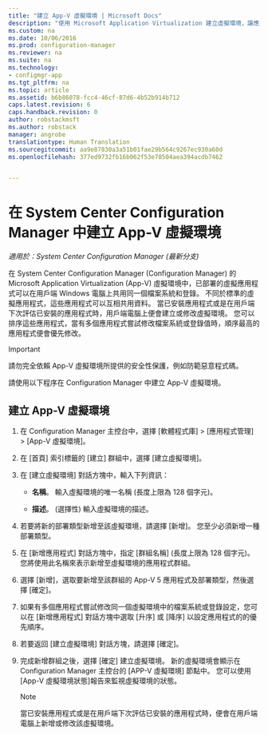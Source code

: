 ```yaml
---
title: "建立 App-V 虛擬環境 | Microsoft Docs"
description: "使用 Microsoft Application Virtualization 建立虛擬環境，讓應用程式可以彼此共用資料。"
ms.custom: na
ms.date: 10/06/2016
ms.prod: configuration-manager
ms.reviewer: na
ms.suite: na
ms.technology:
- configmgr-app
ms.tgt_pltfrm: na
ms.topic: article
ms.assetid: b6b86078-fcc4-46cf-87d6-4b52b914b712
caps.latest.revision: 6
caps.handback.revision: 0
author: robstackmsft
ms.author: robstack
manager: angrobe
translationtype: Human Translation
ms.sourcegitcommit: aa9e87830a3a51b01fae29b564c9267ec930a60d
ms.openlocfilehash: 377ed9732fb16b062f53e78504aea394acdb7462


---
```

# <a name="create-app-v-virtual-environments-in-system-center-configuration-manager"></a>在 System Center Configuration Manager 中建立 App-V 虛擬環境

*適用於：System Center Configuration Manager (最新分支)*

在 System Center Configuration Manager (Configuration Manager) 的 Microsoft Application Virtualization (App-V) 虛擬環境中，已部署的虛擬應用程式可以在用戶端 Windows 電腦上共用同一個檔案系統和登錄。 不同於標準的虛擬應用程式，這些應用程式可以互相共用資料。 當已安裝應用程式或是在用戶端下次評估已安裝的應用程式時，用戶端電腦上便會建立或修改虛擬環境。 您可以排序這些應用程式，當有多個應用程式嘗試修改檔案系統或登錄值時，順序最高的應用程式便會優先修改。  

> [!IMPORTANT]  
>  請勿完全依賴 App-V 虛擬環境所提供的安全性保護，例如防範惡意程式碼。  

 請使用以下程序在 Configuration Manager 中建立 App-V 虛擬環境。  

## <a name="create-an-app-v-virtual-environment"></a>建立 App-V 虛擬環境  

1.  在 Configuration Manager 主控台中，選擇 [軟體程式庫] > [應用程式管理] > [App-V 虛擬環境]。  

3.  在 [首頁] 索引標籤的 [建立] 群組中，選擇 [建立虛擬環境]。  

4.  在 [建立虛擬環境] 對話方塊中，輸入下列資訊：  

    -   **名稱**。  輸入虛擬環境的唯一名稱 (長度上限為 128 個字元)。  

    -   **描述**。 (選擇性) 輸入虛擬環境的描述。  

5.  若要將新的部署類型新增至該虛擬環境，請選擇 [新增]。 您至少必須新增一種部署類型。  

6.  在 [新增應用程式] 對話方塊中，指定 [群組名稱] (長度上限為 128 個字元)。 您將使用此名稱來表示新增至虛擬環境的應用程式群組。  

7.  選擇 [新增]，選取要新增至該群組的 App-V 5 應用程式及部署類型，然後選擇 [確定]。  

8.  如果有多個應用程式嘗試修改同一個虛擬環境中的檔案系統或登錄設定，您可以在 [新增應用程式] 對話方塊中選取 [升序] 或 [降序] 以設定應用程式的的優先順序。  

9. 若要返回 [建立虛擬環境] 對話方塊，請選擇 [確定]。  

10. 完成新增群組之後，選擇 [確定] 建立虛擬環境。 新的虛擬環境會顯示在 Configuration Manager 主控台的 [APP-V 虛擬環境] 節點中。 您可以使用 [App-V 虛擬環境狀態]報告來監視虛擬環境的狀態。  

    > [!NOTE]  
    >  當已安裝應用程式或是在用戶端下次評估已安裝的應用程式時，便會在用戶端電腦上新增或修改該虛擬環境。  



<!--HONumber=Dec16_HO3-->


